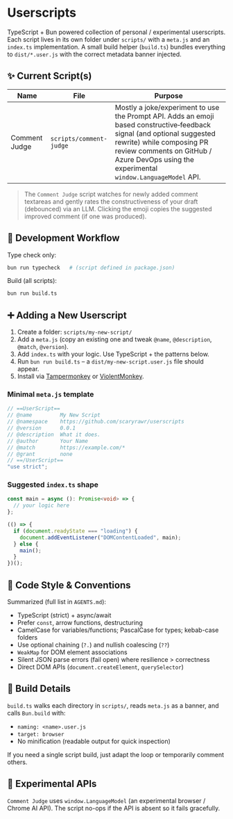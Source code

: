 # Userscripts

TypeScript + Bun powered collection of personal / experimental userscripts. Each script lives in its own folder under `scripts/` with a `meta.js` and an `index.ts` implementation. A small build helper (`build.ts`) bundles everything to `dist/*.user.js` with the correct metadata banner injected.

## ✨ Current Script(s)

| Name          | File                    | Purpose                                                                                                                                                                                                                                          |
| ------------- | ----------------------- | ------------------------------------------------------------------------------------------------------------------------------------------------------------------------------------------------------------------------------------------------ |
| Comment Judge | `scripts/comment-judge` | Mostly a joke/experiment to use the Prompt API. Adds an emoji based constructive‑feedback signal (and optional suggested rewrite) while composing PR review comments on GitHub / Azure DevOps using the experimental `window.LanguageModel` API. |

> The `Comment Judge` script watches for newly added comment textareas and gently rates the constructiveness of your draft (debounced) via an LLM. Clicking the emoji copies the suggested improved comment (if one was produced).

## 🔨 Development Workflow

Type check only:

```bash
bun run typecheck   # (script defined in package.json)
```

Build (all scripts):

```bash
bun run build.ts
```

## ➕ Adding a New Userscript

1. Create a folder: `scripts/my-new-script/`
2. Add a `meta.js` (copy an existing one and tweak `@name`, `@description`, `@match`, `@version`).
3. Add `index.ts` with your logic. Use TypeScript + the patterns below.
4. Run `bun run build.ts` – a `dist/my-new-script.user.js` file should appear.
5. Install via [Tampermonkey](https://www.tampermonkey.net/) or [ViolentMonkey](https://violentmonkey.github.io/).

### Minimal `meta.js` template

```javascript
// ==UserScript==
// @name         My New Script
// @namespace    https://github.com/scaryrawr/userscripts
// @version      0.0.1
// @description  What it does.
// @author       Your Name
// @match        https://example.com/*
// @grant        none
// ==/UserScript==
"use strict";
```

### Suggested `index.ts` shape

```ts
const main = async (): Promise<void> => {
  // your logic here
};

(() => {
  if (document.readyState === "loading") {
    document.addEventListener("DOMContentLoaded", main);
  } else {
    main();
  }
})();
```

## 🧬 Code Style & Conventions

Summarized (full list in `AGENTS.md`):

* TypeScript (strict) + async/await
* Prefer `const`, arrow functions, destructuring
* CamelCase for variables/functions; PascalCase for types; kebab-case folders
* Use optional chaining (`?.`) and nullish coalescing (`??`)
* `WeakMap` for DOM element associations
* Silent JSON parse errors (fail open) where resilience > correctness
* Direct DOM APIs (`document.createElement`, `querySelector`)

## 🧵 Build Details

`build.ts` walks each directory in `scripts/`, reads `meta.js` as a banner, and calls `Bun.build` with:

* `naming: <name>.user.js`
* `target: browser`
* No minification (readable output for quick inspection)

If you need a single script build, just adapt the loop or temporarily comment others.

## 🔐 Experimental APIs

`Comment Judge` uses `window.LanguageModel` (an experimental browser / Chrome AI API). The script no-ops if the API is absent so it fails gracefully.
